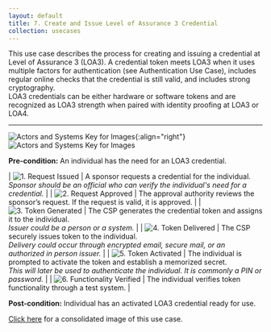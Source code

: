 ```yaml
---
layout: default
title: 7. Create and Issue Level of Assurance 3 Credential
collection: usecases
---
```


This use case describes the process for creating and issuing a credential at Level of Assurance 3 (LOA3).
A credential token meets LOA3 when it uses multiple factors for authentication (see Authentication Use Case), includes regular online checks that the credential is still valid, and includes strong cryptography.  
LOA3 credentials can be either hardware or software tokens and are recognized as LOA3 strength when paired with identity proofing at LOA3 or LOA4.

---

![Actors and Systems Key for Images](../../img/usecases/clabelissuance.png){:align="right"}
![Actors and Systems Key for Images](../../img/usecases/createloa3key.png)

**Pre-condition:** An individual has the need for an LOA3 credential.

| ![1. Request Issued](../../img/usecases/createloa3s1.png)  | A sponsor requests a credential for the individual. <br/><em> Sponsor should be an official who can verify the individual's need for a credential.</em> |
| ![2. Request Approved](../../img/usecases/createloa3s2.png)  | The approval authority reviews the sponsor’s request. If the request is valid, it is approved.  |
| ![3. Token Generated](../../img/usecases/createloa3s3.png)  | The CSP generates the credential token and assigns it to the individual. <br/><em> Issuer could be a person or a system.</em>  |
| ![4. Token Delivered](../../img/usecases/createloa3s4.png)  | The CSP securely issues token to the individual. <br/><em> Delivery could occur through encrypted email, secure mail, or an authorized in person issuer.</em> |
| ![5. Token Activated](../../img/usecases/createloa3s5.png)  | The individual is prompted to activate the token and establish a memorized secret. <br/><em> This will later be used to authenticate the individual. It is commonly a PIN or password.</em>  |
| ![6. Functionality Verified](../../img/usecases/createloa3s6.png)  | The individual verifies token functionality through a test system.  |

**Post-condition:** Individual has an activated LOA3 credential ready for use.

[Click here](../../img/LOA3Cred.png) for a consolidated image of this use case.

